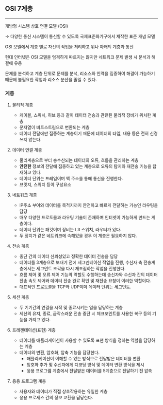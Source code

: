 ## **OSI 7계층**

---

개방형 시스템 상호 연결 모델 (OSI)

→ 다양한 통신 시스템이 통신할 수 있도록 국제표준화기구에서 제작한 표준 개념 모델

OSI 모델에서 계층 별로 자신의 작업을 처리하고 위나 아래의 계층과 통신

현대 인터넷은 OSI 모델을 엄격하게 따르지는 않지만 네트워크 문제 발생 시 분석과 해결에 유용

문제를 분석하고 계층 단위로 문제를 분석, 리소스와 인력을 집중하여 해결이 가능하기 때문에 불필요한 작업과 리소스 분산을 줄일 수 있다.

### 계층

1. 물리적 계층

    - 케이블, 스위치, 허브 등과 같이 데이터 전송과 관련된 물리적 장비가 위치한 계층
    - 문자열이 비트스트림으로 변환되는 계층
    - 데이터 전달에만 집중하는 계층이기 때문에 데이터의 타입, 내용 등은 전혀 신경 쓰지 않는다.
2. 데이터 연결 계층

    - 물리계층으로 부터 송수신되는 데이터의 오류, 흐름을 관리하는 계층
    - **안전한** 정보의 전달에 집중하고 있는 계층으로 오류의 탐지와 재전송 기능을 탑재하고 있다.
    - 데이터 단위는 프레임이며 맥 주소를 통해 통신을 진행한다.
    - 브릿지, 스위치 등이 구성요소
3. 네트워크 계층

    - IP주소 부여와 데이터를 목적지까지 안전하고 빠르게 전달하는 기능인 라우팅을 담당
    - 매우 다양한 프로토콜과 라우팅 기술이 존재하며 인터넷이 가능하게 만드는 계층이다.
    - 데이터 단위는 패킷이며 장비는 L3 스위치, 라우터가 있다.
    - 두 장치가 같은 네트워크에 속해있을 경우 이 계층은 필요하지 않다.
4. 전송 계층

    - 종단 간의 데이터 신뢰성있고 정확한 데이터 전송을 담당
    - 데이터를 3계층으로 보내기 전에 세그멘테이션 작업을 진행, 수신자 측 전송계층에서는 세그먼트 조각을 다시 재조립하는 작업을 진행한다.
    - 흐름 제어 및 오류 제어 기능의 역할도 수행하는데 송신자와 수신자 간의 데이터 전송 속도 제어와 데이터 전송 완료 확인 및 재전송 요청이 이러한 역할이다.
    - 대표적인 프로토콜을 TCP와 UDP이며 데이터 단위는 세그먼트.
5. 세션 계층

    - 두 기기간의 연결을 시작 및 종료시키는 일을 담당하는 계층
    - 세션의 유지, 종료, 급작스러운 전송 중단 시 체크포인트를 사용한 복구 등의 기능을 가지고 있다.
6. 프레젠테이션(표현) 계층

    - 데이터를 애플리케이션이 사용할 수 있도록 표현 방식을 정하는 역할을 담당하는 계층
    - 데이터의 변환, 암호화, 압축 기능을 담당한다.
        - 애플리케이션이 이해할 수 있는 방식으로 전달받은 데이터를 변환
        - 암호화 추가 및 수신자에게 디코딩 방식 및 데이터 변환 방식을 제시
        - 응용 프로그램 계층에서 전달받은 데이터를 5계층으로 전달하기 전 압축
7. 응용 프로그램 계층

    - 사용자와 데이터가 직접 상호작용하는 유일한 계층
    - 응용 프로세스 간의 정보 교환을 담당한다.